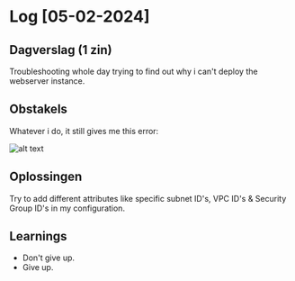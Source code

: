 # Log [05-02-2024]

## Dagverslag (1 zin)
Troubleshooting whole day trying to find out why i can't deploy the webserver instance. 

## Obstakels
Whatever i do, it still gives me this error:

![alt text](<10_includes/Scherm­afbeelding 2024-02-04 om 19.04.00.png>)

## Oplossingen
Try to add different attributes like specific subnet ID's, VPC ID's & Security Group ID's in my configuration. 

## Learnings
- Don't give up.
- Give up.
